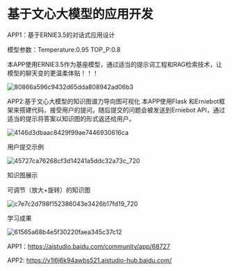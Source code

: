 # 基于文心大模型的应用开发
APP1：基于ERNIE3.5的对话式应用设计

模型参数：Temperature:0.95   TOP_P:0.8

本APP使用ERNIE3.5作为基座模型，通过适当的提示词工程和RAG检索技术，让模型的聊天变的更温柔体贴！！！

![80866a596c9432d65dda808942ad06b3](https://github.com/Zhougv/APP-based-on-Wenxin-model/assets/164281953/1bb9f55a-b4ca-4476-b5f7-75aad3b22673)

APP2:基于文心大模型的知识图谱力导向图可视化
本APP使用Flask 和Erniebot框架来搭建代码，接受用户的提问，随后提交的问题会被发送到Erniebot API，通过适当的提示将答案以知识图的形式返还给用户。

![4146d3dbaac8429f99ae7446930616ca](https://github.com/Zhougv/APP-based-on-Wenxin-model/assets/164281953/e4a41a79-dbdf-4480-9b04-369350455955)

用户提交示例

![45727ca76268cf3d14241a5ddc32a73c_720](https://github.com/Zhougv/APP-based-on-Wenxin-model/assets/164281953/edc3f70f-bc32-4baf-88fa-c91bf3bf0111)

知识图展示


可调节（放大+旋转）的知识图

![c7e7c2d798f152386043e3426b17fd19_720](https://github.com/Zhougv/APP-based-on-Wenxin-model/assets/164281953/5fc6f92e-3f5d-4805-9b12-395ea46ec2ee)

学习成果

![61565a68b4e5f30220faea345c37c12](https://github.com/Zhougv/APP-based-on-Wenxin-model/assets/164281953/f9171a42-c997-4b11-b4df-df844ee31db6)

APP1：https://aistudio.baidu.com/community/app/68727

APP2: https://v1l6j6k94awbs521.aistudio-hub.baidu.com/
